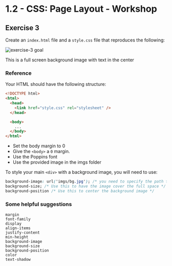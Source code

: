 # 1.2 - CSS: Page Layout - Workshop

## Exercise 3

Create an `index.html` file and a `style.css` file that reproduces the following:

![exercise-3 goal](../../__1-lecture/assets/ex-3-goal.png)

This is a full screen background image with text in the center

### Reference

Your HTML should have the following structure:

```html
<!DOCTYPE html>
<html>
  <head>
    <link href="style.css" rel="stylesheet" />
  </head>

  <body>
    ...
  </body>
</html>
```

- Set the body margin to 0
- Give the `<body>` a `0` margin.
- Use the Poppins font
- Use the provided image in the imgs folder

To style your main `<div>` with a background image, you will need to use:

```css
background-image: url('imgs/bg.jpg'); /* you need to specify the path to the file */
background-size; /* Use this to have the image cover the full space */
background-position /* Use this to center the background image */
```

### Some helpful suggestions

```
margin
font-family
display
align-items
justify-content
min-height
background-image
background-size
background-position
color
text-shadow
```
